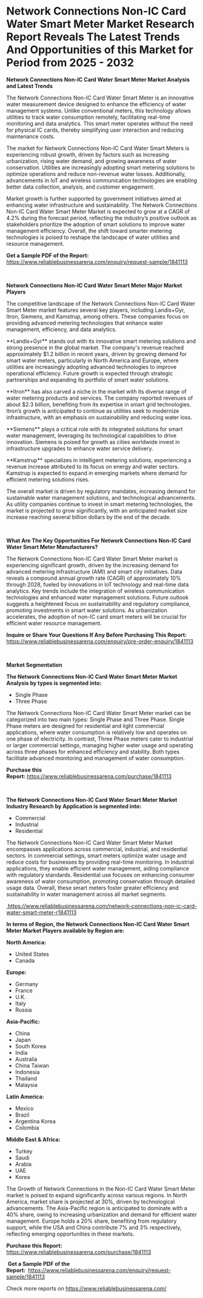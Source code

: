 <p><h1>Network Connections Non-IC Card Water Smart Meter Market Research Report Reveals The Latest Trends And Opportunities of this Market for Period from 2025 - 2032</h1></p><p><strong>Network Connections Non-IC Card Water Smart Meter Market Analysis and Latest Trends</strong></p>
<p><p>The Network Connections Non-IC Card Water Smart Meter is an innovative water measurement device designed to enhance the efficiency of water management systems. Unlike conventional meters, this technology allows utilities to track water consumption remotely, facilitating real-time monitoring and data analytics. This smart meter operates without the need for physical IC cards, thereby simplifying user interaction and reducing maintenance costs.</p><p>The market for Network Connections Non-IC Card Water Smart Meters is experiencing robust growth, driven by factors such as increasing urbanization, rising water demand, and growing awareness of water conservation. Utilities are increasingly adopting smart metering solutions to optimize operations and reduce non-revenue water losses. Additionally, advancements in IoT and wireless communication technologies are enabling better data collection, analysis, and customer engagement.</p><p>Market growth is further supported by government initiatives aimed at enhancing water infrastructure and sustainability. The Network Connections Non-IC Card Water Smart Meter Market is expected to grow at a CAGR of 4.2% during the forecast period, reflecting the industry’s positive outlook as stakeholders prioritize the adoption of smart solutions to improve water management efficiency. Overall, the shift toward smarter metering technologies is poised to reshape the landscape of water utilities and resource management.</p></p>
<p><strong>Get a Sample PDF of the Report:&nbsp;</strong> <a href="https://www.reliablebusinessarena.com/enquiry/request-sample/1841113?utm_campaign=3270&utm_medium=2&utm_source=Github&utm_content=ia&utm_term=12042025&utm_id=network-connections-non-ic-card-water-smart-meter">https://www.reliablebusinessarena.com/enquiry/request-sample/1841113</a></p>
<p>&nbsp;</p>
<p><strong>Network Connections Non-IC Card Water Smart Meter Major Market Players</strong></p>
<p><p>The competitive landscape of the Network Connections Non-IC Card Water Smart Meter market features several key players, including Landis+Gyr, Itron, Siemens, and Kamstrup, among others. These companies focus on providing advanced metering technologies that enhance water management, efficiency, and data analytics.</p><p>**Landis+Gyr** stands out with its innovative smart metering solutions and strong presence in the global market. The company's revenue reached approximately $1.2 billion in recent years, driven by growing demand for smart water meters, particularly in North America and Europe, where utilities are increasingly adopting advanced technologies to improve operational efficiency. Future growth is expected through strategic partnerships and expanding its portfolio of smart water solutions.</p><p>**Itron** has also carved a niche in the market with its diverse range of water metering products and services. The company reported revenues of about $2.3 billion, benefiting from its expertise in smart grid technologies. Itron’s growth is anticipated to continue as utilities seek to modernize infrastructure, with an emphasis on sustainability and reducing water loss.</p><p>**Siemens** plays a critical role with its integrated solutions for smart water management, leveraging its technological capabilities to drive innovation. Siemens is poised for growth as cities worldwide invest in infrastructure upgrades to enhance water service delivery.</p><p>**Kamstrup** specializes in intelligent metering solutions, experiencing a revenue increase attributed to its focus on energy and water sectors. Kamstrup is expected to expand in emerging markets where demand for efficient metering solutions rises.</p><p>The overall market is driven by regulatory mandates, increasing demand for sustainable water management solutions, and technological advancements. As utility companies continue to invest in smart metering technologies, the market is projected to grow significantly, with an anticipated market size increase reaching several billion dollars by the end of the decade.</p></p>
<p>&nbsp;</p>
<p><strong>What Are The Key Opportunities For Network Connections Non-IC Card Water Smart Meter Manufacturers?</strong></p>
<p><p>The Network Connections Non-IC Card Water Smart Meter market is experiencing significant growth, driven by the increasing demand for advanced metering infrastructure (AMI) and smart city initiatives. Data reveals a compound annual growth rate (CAGR) of approximately 10% through 2028, fueled by innovations in IoT technology and real-time data analytics. Key trends include the integration of wireless communication technologies and enhanced water management solutions. Future outlook suggests a heightened focus on sustainability and regulatory compliance, promoting investments in smart water solutions. As urbanization accelerates, the adoption of non-IC card smart meters will be crucial for efficient water resource management.</p></p>
<p><strong>Inquire or Share Your Questions If Any Before Purchasing This Report:</strong> <a href="https://www.reliablebusinessarena.com/enquiry/pre-order-enquiry/1841113?utm_campaign=3270&utm_medium=2&utm_source=Github&utm_content=ia&utm_term=12042025&utm_id=network-connections-non-ic-card-water-smart-meter">https://www.reliablebusinessarena.com/enquiry/pre-order-enquiry/1841113</a></p>
<p>&nbsp;</p>
<p><strong>Market Segmentation</strong></p>
<p><strong>The Network Connections Non-IC Card Water Smart Meter Market Analysis by types is segmented into:</strong></p>
<p><ul><li>Single Phase</li><li>Three Phase</li></ul></p>
<p><p>The Network Connections Non-IC Card Water Smart Meter market can be categorized into two main types: Single Phase and Three Phase. Single Phase meters are designed for residential and light commercial applications, where water consumption is relatively low and operates on one phase of electricity. In contrast, Three Phase meters cater to industrial or larger commercial settings, managing higher water usage and operating across three phases for enhanced efficiency and stability. Both types facilitate advanced monitoring and management of water consumption.</p></p>
<p><strong>Purchase this Report:&nbsp;</strong><a href="https://www.reliablebusinessarena.com/purchase/1841113?utm_campaign=3270&utm_medium=2&utm_source=Github&utm_content=ia&utm_term=12042025&utm_id=network-connections-non-ic-card-water-smart-meter">https://www.reliablebusinessarena.com/purchase/1841113</a></p>
<p>&nbsp;</p>
<p><strong>The Network Connections Non-IC Card Water Smart Meter Market Industry Research by Application is segmented into:</strong></p>
<p><ul><li>Commercial</li><li>Industrial</li><li>Residential</li></ul></p>
<p><p>The Network Connections Non-IC Card Water Smart Meter Market encompasses applications across commercial, industrial, and residential sectors. In commercial settings, smart meters optimize water usage and reduce costs for businesses by providing real-time monitoring. In industrial applications, they enable efficient water management, aiding compliance with regulatory standards. Residential use focuses on enhancing consumer awareness of water consumption, promoting conservation through detailed usage data. Overall, these smart meters foster greater efficiency and sustainability in water management across all market segments.</p></p>
<p><a href="https://www.reliablebusinessarena.com/network-connections-non-ic-card-water-smart-meter-r1841113?utm_campaign=3270&utm_medium=2&utm_source=Github&utm_content=ia&utm_term=12042025&utm_id=network-connections-non-ic-card-water-smart-meter">&nbsp;https://www.reliablebusinessarena.com/network-connections-non-ic-card-water-smart-meter-r1841113</a></p>
<p><strong>In terms of Region, the Network Connections Non-IC Card Water Smart Meter Market Players available by Region are:</strong></p>
<p>
    <p> <strong> North America: </strong>
        <ul>
            <li>United States</li>
            <li>Canada</li>
        </ul>
        </p> 
    <p> <strong> Europe: </strong>
        <ul>
            <li>Germany</li>
            <li>France</li>
            <li>U.K.</li>
            <li>Italy</li>
            <li>Russia</li>
        </ul>
        </p> 
    <p> <strong> Asia-Pacific: </strong>
        <ul>
            <li>China</li>
            <li>Japan</li>
            <li>South Korea</li>
            <li>India</li>
            <li>Australia</li>
            <li>China Taiwan</li>
            <li>Indonesia</li>
            <li>Thailand</li>
            <li>Malaysia</li>
        </ul>
        </p> 
    <p> <strong> Latin America: </strong>
        <ul>
            <li>Mexico</li>
            <li>Brazil</li>
            <li>Argentina Korea</li>
            <li>Colombia</li>
        </ul>
        </p> 
    <p> <strong> Middle East & Africa: </strong>
        <ul>
            <li>Turkey</li>
            <li>Saudi</li>
            <li>Arabia</li>
            <li>UAE</li>
            <li>Korea</li>
        </ul>
    </p>
    </p>
<p><p>The Growth of Network Connections in the Non-IC Card Water Smart Meter market is poised to expand significantly across various regions. In North America, market share is projected at 30%, driven by technological advancements. The Asia-Pacific region is anticipated to dominate with a 40% share, owing to increasing urbanization and demand for efficient water management. Europe holds a 20% share, benefiting from regulatory support, while the USA and China contribute 7% and 3% respectively, reflecting emerging opportunities in these markets.</p></p>
<p><strong>Purchase this Report: </strong><a href="https://www.reliablebusinessarena.com/purchase/1841113?utm_campaign=3270&utm_medium=2&utm_source=Github&utm_content=ia&utm_term=12042025&utm_id=network-connections-non-ic-card-water-smart-meter">https://www.reliablebusinessarena.com/purchase/1841113</a></p>
<p>&nbsp;<strong>Get a Sample PDF of the Report:&nbsp;&nbsp;</strong><a href="https://www.reliablebusinessarena.com/enquiry/request-sample/1841113?utm_campaign=3270&utm_medium=2&utm_source=Github&utm_content=ia&utm_term=12042025&utm_id=network-connections-non-ic-card-water-smart-meter">https://www.reliablebusinessarena.com/enquiry/request-sample/1841113</a></p>
<p><strong></strong></p>
<p>Check more reports on <a href="https://www.reliablebusinessarena.com/?utm_campaign=3270&utm_medium=2&utm_source=Github&utm_content=ia&utm_term=12042025&utm_id=network-connections-non-ic-card-water-smart-meter">https://www.reliablebusinessarena.com/</a></p>